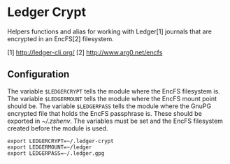Ledger Crypt
============

Helpers functions and alias for working with Ledger[1] journals that are
encrypted in an EncFS[2] filesystem.

[1] http://ledger-cli.org/
[2] http://www.arg0.net/encfs

## Configuration

The variable `$LEDGERCRYPT` tells the module where the EncFS filesystem is. The
variable `$LEDGERMOUNT` tells the module where the EncFS mount point should be.
The variable `$LEDGERPASS` tells the module where the GnuPG encrypted file that
holds the EncFS passphrase is. These should be exported in *~/.zshenv*. The
variables must be set and the EncFS filesystem created before the module is
used.

    export LEDGERCRYPT=~/.ledger-crypt
    export LEDGERMOUNT=~/ledger
    export LEDGERPASS=~/.ledger.gpg
